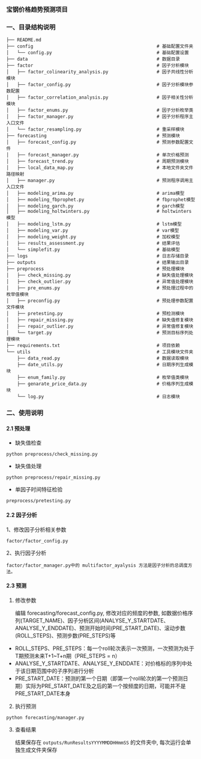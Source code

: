 ### 宝钢价格趋势预测项目

### 一、目录结构说明
```.
├── README.md
├── config                                              # 基础配置文件夹
│   └── config.py                                       # 基础配置设置
├── data                                                # 数据目录
├── factor                                              # 因子分析模块
│   ├── factor_colinearity_analysis.py                  # 因子共线性分析模块
│   ├── factor_config.py                                # 因子分析模块参数配置
│   ├── factor_correlation_analysis.py                  # 因子相关性分析模块
│   ├── factor_enums.py                                 # 因子分析枚举类
│   ├── factor_manager.py                               # 因子分析程序主入口文件
│   └── factor_resampling.py                            # 重采样模块
├── forecasting                                         # 预测模块
│   ├── forecast_config.py                              # 预测参数配置文件
│   ├── forecast_manager.py                             # 单次价格预测
│   ├── forecast_trend.py                               # 周期预测模块
│   ├── local_data_map.py                               # 本地文件夹文件路径映射
│   ├── manager.py                                      # 预测程序调用主入口文件
│   ├── modeling_arima.py                               # arima模型
│   ├── modeling_fbprophet.py                           # fbprophet模型
│   ├── modeling_garch.py                               # garch模型
│   ├── modeling_holtwinters.py                         # holtwinters模型
│   ├── modeling_lstm.py                                # lstm模型
│   ├── modeling_var.py                                 # var模型
│   ├── modeling_weight.py                              # 加权模型
│   ├── results_assessment.py                           # 结果评估
│   └── simplefit.py                                    # 基础模型
├── logs                                                # 日志存储目录
├── outputs                                             # 结果输出目录
├── preprocess                                          # 预处理模块
│   ├── check_missing.py                                # 缺失值处理模块
│   ├── check_outlier.py                                # 异常值处理模块
│   ├── pre_enums.py                                    # 预处理过程中的枚举值模块
│   ├── preconfig.py                                    # 预处理参数配置文件模块
│   ├── pretesting.py                                   # 预检测模块
│   ├── repair_missing.py                               # 缺失值修复模块
│   ├── repair_outlier.py                               # 异常值修复模块
│   └── target.py                                       # 预测目标序列处理模块
├── requirements.txt                                    # 项目依赖
└── utils                                               # 工具模块文件夹
    ├── data_read.py                                    # 数据读取模块
    ├── date_utils.py                                   # 日期序列生成模块
    ├── enum_family.py                                  # 枚举值类模块
    ├── genarate_price_data.py                          # 价格序列生成模块
    └── log.py                                          # 日志模块
```

### 二、使用说明
#### 2.1 预处理
- 缺失值检查
```
python preprocess/check_missing.py
```
- 缺失值处理
```
python preprocess/repair_missing.py
```
- 单因子时间特征检验
```
preprocess/pretesting.py 
```

#### 2.2 因子分析
1、修改因子分析相关参数
```
factor/factor_config.py
```
2、执行因子分析
```
factor/factor_manager.py中的 multifactor_ayalysis 方法是因子分析的总调度方法。
```

#### 2.3 预测
1. 修改参数

    编辑 forecasting/forecast_config.py, 修改对应的频度的参数, 如数据价格序列(TARGET_NAME)、因子分析区间(ANALYSE_Y_STARTDATE、ANALYSE_Y_ENDDATE)、预测开始时间(PRE_START_DATE)、滚动步数(ROLL_STEPS)、预测步数(PRE_STEPS)等

- ROLL_STEPS、PRE_STEPS：每一个roll轮次表示一次预测，一次预测为处于T期预测未来T+1~T+n期（PRE_STEPS = n）
- ANALYSE_Y_STARTDATE、ANALYSE_Y_ENDDATE：对价格标的序列中处于该日期范围中的子序列进行分析
- PRE_START_DATE：预测的第一个日期（即第一个roll轮次的第一个预测日期）实际为PRE_START_DATE及之后的第一个按频度的日期，可能并不是PRE_START_DATE本身


2. 执行预测
```
python forecasting/manager.py
```

3. 查看结果
    
    结果保存在 `outputs/RunResultsYYYYMMDDHHmmSS` 的文件夹中, 每次运行会单独生成文件夹保存

